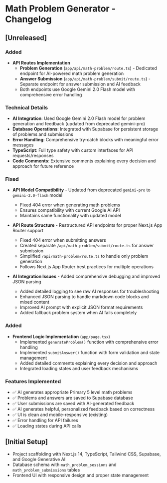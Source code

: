 # Math Problem Generator - Changelog

## [Unreleased]

### Added
- **API Routes Implementation**
  - **Problem Generation** (`app/api/math-problem/route.ts`) - Dedicated endpoint for AI-powered math problem generation
  - **Answer Submission** (`app/api/math-problem/submit/route.ts`) - Separate endpoint for answer submission and AI feedback
  - Both endpoints use Google Gemini 2.0 Flash model with comprehensive error handling

### Technical Details
- **AI Integration**: Used Google Gemini 2.0 Flash model for problem generation and feedback (updated from deprecated gemini-pro)
- **Database Operations**: Integrated with Supabase for persistent storage of problems and submissions
- **Error Handling**: Comprehensive try-catch blocks with meaningful error messages
- **TypeScript**: Full type safety with custom interfaces for API requests/responses
- **Code Comments**: Extensive comments explaining every decision and approach for future reference

### Fixed
- **API Model Compatibility** - Updated from deprecated `gemini-pro` to `gemini-2.0-flash` model
  - Fixed 404 error when generating math problems
  - Ensures compatibility with current Google AI API
  - Maintains same functionality with updated model

- **API Route Structure** - Restructured API endpoints for proper Next.js App Router support
  - Fixed 404 error when submitting answers
  - Created separate `/api/math-problem/submit/route.ts` for answer submission
  - Simplified `/api/math-problem/route.ts` to handle only problem generation
  - Follows Next.js App Router best practices for multiple operations

- **AI Integration Issues** - Added comprehensive debugging and improved JSON parsing
  - Added detailed logging to see raw AI responses for troubleshooting
  - Enhanced JSON parsing to handle markdown code blocks and mixed content
  - Improved AI prompt with explicit JSON format requirements
  - Added fallback problem system when AI fails completely

### Added
- **Frontend Logic Implementation** (`app/page.tsx`)
  - Implemented `generateProblem()` function with comprehensive error handling
  - Implemented `submitAnswer()` function with form validation and state management
  - Added detailed comments explaining every decision and approach
  - Integrated loading states and user feedback mechanisms

### Features Implemented
- ✅ AI generates appropriate Primary 5 level math problems
- ✅ Problems and answers are saved to Supabase database
- ✅ User submissions are saved with AI-generated feedback
- ✅ AI generates helpful, personalized feedback based on correctness
- ✅ UI is clean and mobile-responsive (existing)
- ✅ Error handling for API failures
- ✅ Loading states during API calls

## [Initial Setup]
- Project scaffolding with Next.js 14, TypeScript, Tailwind CSS, Supabase, and Google Generative AI
- Database schema with `math_problem_sessions` and `math_problem_submissions` tables
- Frontend UI with responsive design and proper state management
